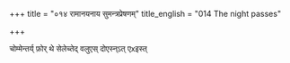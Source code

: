 +++
title = "०१४ रामानयनाय सुमन्त्रप्रेषणम्"
title_english = "014 The night passes"

+++


चोम्मेन्तर्य् फ़ोर् थे सेलेच्तेद् वलुएस् दोएस्न्ऽत् एxइस्त्

